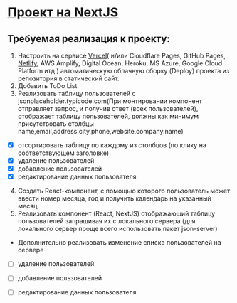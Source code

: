 # [Проект на NextJS](https://shimmering-torte-862681.netlify.app/)


## Требуемая реализация к проекту:

1. Настроить на сервисе [Vercel](https://vercel.com/new)( и/или Cloudflare Pages, GitHub Pages, [Netlify](https://www.netlify.com/), AWS Amplify, Digital Ocean, Heroku, MS Azure, Google Cloud Platform итд )
автоматическую облачную сборку (Deploy) проекта из репозитория в статический сайт.
2. Добавить ToDo List
3. Реализовать таблицу пользователей с jsonplaceholder.typicode.com(При монтировании компонент отправляет запрос, и получив ответ (всех пользователей), отображает таблицу пользователей,
должны как минимум присутствовать столбцы name,email,address.city,phone,website,company.name)
- [x] отсортировать таблицу по каждому из столбцов (по клику на соответствующем заголовке)
- [x] удаление пользователей
- [x] добавление пользователей
- [x] редактирование данных пользователя
4. Создать React-компонент, с помощью которого пользователь может ввести номер месяца, год и получить календарь на указанный месяц.
5. Реализовать компонент (React, NextJS) отображающий таблицу пользователей запрашивая их с локального сервера
(для локального сервер проще всего использовать пакет json-server)
* Дополнительно реализовать изменение списка пользователей на сервере
- [ ] удаление пользователей 
- [ ] добавление пользователей 
- [ ] редактирование данных пользователя 

